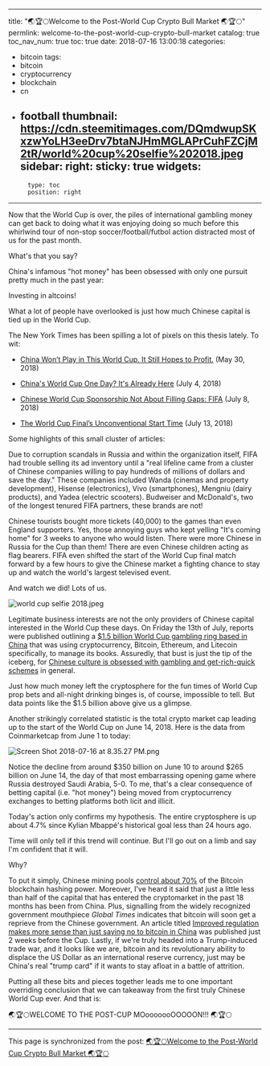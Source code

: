 
---
title: "🌏🏆🌕Welcome to the Post-World Cup Crypto Bull Market 🌏🏆🌕"
permlink: welcome-to-the-post-world-cup-crypto-bull-market
catalog: true
toc_nav_num: true
toc: true
date: 2018-07-16 13:00:18
categories:
- bitcoin
tags:
- bitcoin
- cryptocurrency
- blockchain
- cn
- football
thumbnail: https://cdn.steemitimages.com/DQmdwupSKxzwYoLH3eeDrv7btaNJHmMGLAPrCuhFZCjM2tR/world%20cup%20selfie%202018.jpeg
sidebar:
    right:
        sticky: true
widgets:
    -
        type: toc
        position: right
---


Now that the World Cup is over, the piles of international gambling money can get back to doing what it was enjoying doing so much before this whirlwind tour of non-stop soccer/football/futbol action distracted most of us for the past month.

What's that you say?

China's infamous "hot money" has been obsessed with only one pursuit pretty much in the past year:

Investing in altcoins!

What a lot of people have overlooked is just how much Chinese capital is tied up in the World Cup.

The New York Times has been spilling a lot of pixels on this thesis lately. To wit:

* [China Won’t Play in This World Cup. It Still Hopes to Profit.](https://www.nytimes.com/2018/05/30/magazine/china-wont-play-in-this-world-cup-it-still-hopes-to-profit.html) (May 30, 2018)

*  [China's World Cup One Day? It's Already Here](https://www.nytimes.com/reuters/2018/07/04/sports/soccer/04reuters-soccer-worldcup-fifa-china.html) (July 4, 2018)

* [Chinese World Cup Sponsorship Not About Filling Gaps: FIFA](https://www.nytimes.com/reuters/2018/07/08/sports/soccer/08reuters-soccer-worldcup-fifa-china.html) (July 8, 2018)

* [The World Cup Final’s Unconventional Start Time](https://www.nytimes.com/2018/07/13/sports/world-cup/world-cup-start-time.html) (July 13, 2018)

Some highlights of this small cluster of articles:

Due to corruption scandals in Russia and within the organization itself, FIFA had trouble selling its ad inventory until a "real lifeline came from a cluster of Chinese companies willing to pay hundreds of millions of dollars and save the day." These companies included Wanda (cinemas and property development), Hisense (electronics), Vivo (smartphones), Mengniu (dairy products), and Yadea (electric scooters). Budweiser and McDonald's, two of the longest tenured FIFA partners, these brands are not!

Chinese tourists bought more tickets (40,000) to the games than even England supporters. Yes, those annoying guys who kept yelling "It's coming home" for 3 weeks to anyone who would listen. There were more Chinese in Russia for the Cup than them! There are even Chinese children acting as flag bearers. FIFA even shifted the start of the World Cup final match forward by a few hours to give the Chinese market a fighting chance to stay up and watch the world's largest televised event.

And watch we did! Lots of us.

![world cup selfie 2018.jpeg](https://cdn.steemitimages.com/DQmdwupSKxzwYoLH3eeDrv7btaNJHmMGLAPrCuhFZCjM2tR/world%20cup%20selfie%202018.jpeg)

Legitimate business interests are not the only providers of Chinese capital interested in the World Cup these days. On Friday the 13th of July, reports were published outlining a [$1.5 billion World Cup gambling ring based in China](https://www.scmp.com/tech/article/2155118/chinese-police-break-us15-billion-cryptocurrency-world-cup-gambling-ring) that was using cryptocurrency, Bitcoin, Ethereum, and Litecoin specifically, to manage its books. Assuredly, that bust is just the tip of the iceberg, for [Chinese culture is obsessed with gambling and get-rich-quick schemes](https://www.linkedin.com/feed/update/urn:li:activity:6423969545190498304) in general.

Just how much money left the cryptosphere for the fun times of World Cup prop bets and all-night drinking binges is, of course, impossible to tell. But data points like the $1.5 billion above give us a glimpse.

Another strikingly correlated statistic is the total crypto market cap leading up to the start of the World Cup on June 14, 2018. Here is the data from Coinmarketcap from June 1 to today:

![Screen Shot 2018-07-16 at 8.35.27 PM.png](https://cdn.steemitimages.com/DQmeAHvMRkqeda6fNaznaSxYRW7Edyfhr8KC7AWSJ8ErKs3/Screen%20Shot%202018-07-16%20at%208.35.27%20PM.png)

Notice the decline from around $350 billion on June 10 to around $265 billion on June 14, the day of that most embarrassing opening game where Russia destroyed Saudi Arabia, 5-0. To me, that's a clear consequence of betting capital (i.e. "hot money") being moved from cryptocurrency exchanges to betting platforms both licit and illicit.

Today's action only confirms my hypothesis. The entire cryptosphere is up about 4.7% since Kylian Mbappé's historical goal less than 24 hours ago.

Time will only tell if this trend will continue. But I'll go out on a limb and say I'm confident that it will.

Why?

To put it simply, Chinese mining pools [control about 70%](https://www.buybitcoinworldwide.com/mining/china/) of the Bitcoin blockchain hashing power. Moreover, I've heard it said that just a little less than half of the capital that has entered the cryptomarket in the past 18 months has been from China. Plus, signalling from the widely recognized government mouthpiece *Global Times* indicates that bitcoin will soon get a reprieve from the Chinese government. An article titled [Improved regulation makes more sense than just saying no to bitcoin in China](http://www.globaltimes.cn/content/1104753.shtml) was published just 2 weeks before the Cup. Lastly, if we're truly headed into a Trump-induced trade war, and it looks like we are, bitcoin and its revolutionary ability to displace the US Dollar as an international reserve currency, just may be China's real "trump card" if it wants to stay afloat in a battle of attrition.

Putting all these bits and pieces together leads me to one important overriding conclusion that we can takeaway from the first truly Chinese World Cup ever. And that is:

🌏🏆🌕WELCOME TO THE POST-CUP MOooooooOOOOON!!! 🌏🏆🌕

- - -

This page is synchronized from the post: [🌏🏆🌕Welcome to the Post-World Cup Crypto Bull Market 🌏🏆🌕](https://steemit.com/@shanghaipreneur/welcome-to-the-post-world-cup-crypto-bull-market)
